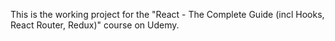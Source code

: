 This is the working project for the "React - The Complete Guide (incl Hooks, React Router, Redux)" course on Udemy.
